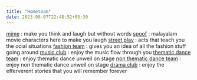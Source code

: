 ```yaml
---
title: "Hometeam"
date: 2023-08-07T22:48:52+05:30
---
```

[mime](https://www.instagram.com/mime.ragam.nitc/) : make you think and laugh but without words
[spoof](https://www.instagram.com/movie_spoof_nitc/) : malayalam movie characters here to make you laugh
[street play](https://www.instagram.com/nitc_malayalamstreetplay/) : acts that teach you the ocial situations
[fashion team](https://www.instagram.com/fs_team_nitc/) : gives you an idea of all the fashion stuff going around
[music club](https://www.instagram.com/musicclubnitc/) : enjoy the music flow through you
[thematic dance team](www.instagram.com/ndc_voice/) : enjoy thematic dance unweil on stage
[non thematic dance team](www.instagram.com/_therawproject_) : enjoy non thematic dance unweil on stage
[drama club](www.instagram.com/theact.nitc/) : enjoy the efferverent stories that you will remember forever
